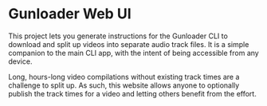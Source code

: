 # Gunloader Web UI

This project lets you generate instructions for the Gunloader CLI to download and split up videos into separate audio track files. It is a simple companion to the main CLI app, with the intent of being accessible from any device.

Long, hours-long video compilations without existing track times are a challenge to split up. As such, this website allows anyone to optionally publish the track times for a video and letting others benefit from the effort.
